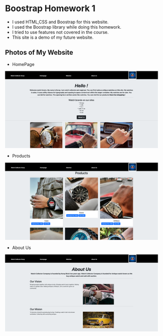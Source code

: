# Boostrap Homework 1

- I used HTML,CSS and Boostrap for this website. 
- I used the Boostrap library while doing this homework.
- I tried to use features not covered in the course.
- This site is a demo of my future website.

## Photos of My Website

- HomePage

![HomePage](https://github.com/MehmetBicici/kodluyoruzilkrepo/blob/main/Boostrap/boostrap-hw1/image/ss1.png?raw=true)

- Products  

![Products](https://github.com/MehmetBicici/kodluyoruzilkrepo/blob/main/Boostrap/boostrap-hw1/image/ss2.png?raw=true)

- About Us    

![AboutUs](https://github.com/MehmetBicici/kodluyoruzilkrepo/blob/main/Boostrap/boostrap-hw1/image/ss3.png?raw=true)

